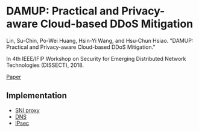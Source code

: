 # DAMUP: Practical and Privacy-aware Cloud-based DDoS Mitigation

Lin, Su-Chin, Po-Wei Huang, Hsin-Yi Wang, and Hsu-Chun Hsiao. "DAMUP: Practical and Privacy-aware Cloud-based DDoS Mitigation."

In 4th IEEE/IFIP Workshop on Security for Emerging Distributed Network Technologies (DISSECT), 2018.

[Paper](https://www.csie.ntu.edu.tw/~hchsiao/pub/2018_IEEE_DISSECT.pdf)

## Implementation

- [SNI proxy](sniproxy.md)
- [DNS](dns.md)
- [IPsec](ipsec.md)
